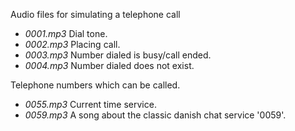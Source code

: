 Audio files for simulating a telephone call

* *0001.mp3* Dial tone.
* *0002.mp3* Placing call.
* *0003.mp3* Number dialed is busy/call ended.
* *0004.mp3* Number dialed does not exist.

Telephone numbers which can be called.
* *0055.mp3* Current time service.
* *0059.mp3* A song about the classic danish chat service '0059'. 

